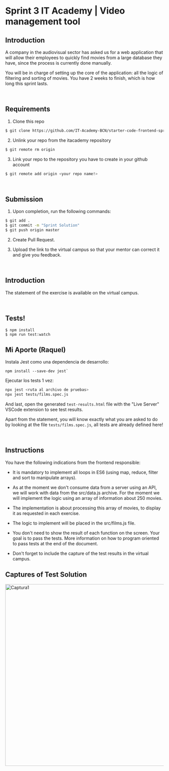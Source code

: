 # Sprint 3 IT Academy | Video management tool

## Introduction

A company in the audiovisual sector has asked us for a web application that will allow their employees to quickly find movies from a large database they have, since the process is currently done manually.

You will be in charge of setting up the core of the application: all the logic of filtering and sorting of movies. You have 2 weeks to finish, which is how long this sprint lasts.

<br>

## Requirements

1. Clone this repo

```bash
$ git clone https://github.com/IT-Academy-BCN/starter-code-frontend-sprint-3-movies
```

2. Unlink your repo from the itacademy repository

```bash
$ git remote rm origin
```

3. Link your repo to the repository you have to create in your github account

```bash
$ git remote add origin <your repo name!>
```

<br>

## Submission

1. Upon completion, run the following commands:

```bash
$ git add .
$ git commit -m "Sprint Solution"
$ git push origin master
```

2. Create Pull Request.

3. Upload the link to the virtual campus so that your mentor can correct it and give you feedback.

<br>

## Introduction

The statement of the exercise is available on the virtual campus.

<br>

## Tests!

```shell
$ npm install
$ npm run test:watch
```

## Mi Aporte (Raquel)

Instala Jest como una dependencia de desarrollo:

```
npm install --save-dev jest`
```

Ejecutar los tests 1 vez:

```bash
npx jest <ruta al archivo de pruebas>
npx jest tests/films.spec.js
```

And last, open the generated `test-results.html` file with the "Live Server" VSCode extension to see test results.

Apart from the statement, you will know exactly what you are asked to do by looking at the file `tests/films.spec.js`, all tests are already defined here!

<br>

## Instructions

You have the following indications from the frontend responsible:

- It is mandatory to implement all loops in ES6 (using map, reduce, filter and sort to manipulate arrays).

- As at the moment we don't consume data from a server using an API, we will work with data from the src/data.js archive. For the moment we will implement the logic using
  an array of information about 250 movies.

- The implementation is about processing this array of movies, to display it as requested in each exercise.

- The logic to implement will be placed in the src/films.js file.

- You don't need to show the result of each function on the screen. Your goal is to pass the tests. More information on how to program oriented to pass tests at the end of the document.

- Don't forget to include the capture of the test results in the virtual campus.

## Captures of Test Solution
<img width="576" alt="Captura1" src="https://github.com/raquelEve/S3-v3-testing/assets/6729608/cf34eb19-e7f0-4650-afa3-109b68d2d7e7">

